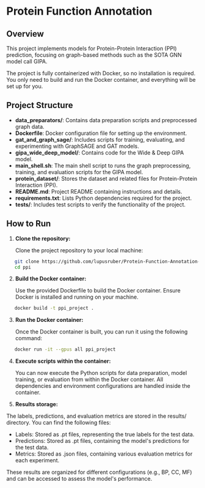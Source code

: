# Protein Function Annotation

## Overview

This project implements models for Protein-Protein Interaction (PPI) prediction, focusing on graph-based methods such as the SOTA GNN model call GIPA. 

The project is fully containerized with Docker, so no installation is required. You only need to build and run the Docker container, and everything will be set up for you.

## Project Structure

  - **data_preparators/**: Contains data preparation scripts and preprocessed graph data.
  - **Dockerfile**: Docker configuration file for setting up the environment.
  - **gat_and_graph_sage/**: Includes scripts for training, evaluating, and experimenting with GraphSAGE and GAT models.
  - **gipa_wide_deep_model/**: Contains code for the Wide & Deep GIPA model.
  - **main_shell.sh**: The main shell script to runs the graph preprocessing, training, and evaluation scripts for the GIPA model.
  - **protein_dataset/**: Stores the dataset and related files for Protein-Protein Interaction (PPI).
  - **README.md**: Project README containing instructions and details.
  - **requirements.txt**: Lists Python dependencies required for the project.
  - **tests/**: Includes test scripts to verify the functionality of the project.

## How to Run

1. **Clone the repository:**

   Clone the project repository to your local machine:
```bash
   git clone https://github.com/lupusruber/Protein-Function-Annotation-Project.git
   cd ppi
```

2. **Build the Docker container:**

   Use the provided Dockerfile to build the Docker container. Ensure Docker is installed and running on your machine.
```bash
   docker build -t ppi_project .
```

3. **Run the Docker container:**

   Once the Docker container is built, you can run it using the following command:

```bash
   docker run -it --gpus all ppi_project
```

4. **Execute scripts within the container:**

   You can now execute the Python scripts for data preparation, model training, or evaluation from within the Docker container. All dependencies and environment configurations are handled inside the container.

5. **Results storage:**

The labels, predictions, and evaluation metrics are stored in the results/ directory. You can find the following files:

- Labels: Stored as .pt files, representing the true labels for the test data.
- Predictions: Stored as .pt files, containing the model's predictions for the test data.
- Metrics: Stored as .json files, containing various evaluation metrics for each experiment.

These results are organized for different configurations (e.g., BP, CC, MF) and can be accessed to assess the model's performance.
